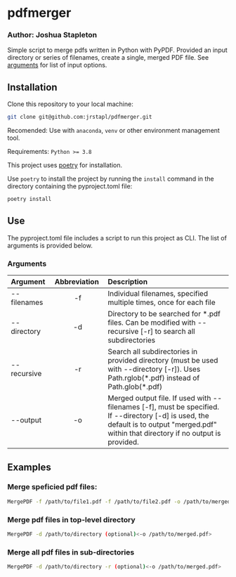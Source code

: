 # pdfmerger
### Author: Joshua Stapleton

Simple script to merge pdfs written in Python with PyPDF. Provided an input directory or series of filenames, create a single, merged PDF file. See [arguments](#arguments) for list of input options. 

## Installation

Clone this repository to your local machine:

```bash
git clone git@github.com:jrstapl/pdfmerger.git
```

Recomended: Use with ```anaconda```, ```venv``` or other environment management tool. 

Requirements: ```Python >= 3.8```

This project uses [poetry](https://python-poetry.org/docs/#installation) for installation.

Use ```poetry``` to install the project by running the ```install``` command in the directory containing the pyproject.toml file:

```bash
poetry install
```


## Use

The pyproject.toml file includes a script to run this project as CLI. The list of arguments is provided below.

### Arguments


|Argument&nbsp;           |Abbreviation&nbsp;   |Description&nbsp;    |
|:------------------|:---------------:|:---------------|
|--filenames|-f             |Individual filenames, specified multiple times, once for each file|
|--directory    |-d             |Directory to be searched for *.pdf files. Can be modified with --recursive [-r] to search all subdirectories|
|--recursive    |-r             |Search all subdirectories in provided directory (must be used with --directory [-r]). Uses Path.rglob(\*.pdf) instead of Path.glob(\*.pdf)|
|--output       |-o             |Merged output file. If used with --filenames [-f], must be specified. If --directory [-d] is used, the default is to output "merged.pdf" within that directory if no output is provided.|



## Examples

### Merge speficied pdf files:
```bash
MergePDF -f /path/to/file1.pdf -f /path/to/file2.pdf -o /path/to/merged.pdf
```

### Merge pdf files in top-level directory
```bash
MergePDF -d /path/to/directory (optional)<-o /path/to/merged.pdf>
```

### Merge all pdf files in sub-directories
```bash
MergePDF -d /path/to/directory -r (optional)<-o /path/to/merged.pdf>
```


